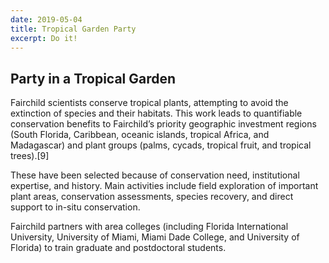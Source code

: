 ```yaml
---
date: 2019-05-04
title: Tropical Garden Party
excerpt: Do it!
---
```


## Party in a Tropical Garden

Fairchild scientists conserve tropical plants, attempting to avoid the extinction of species and their habitats. This work leads to quantifiable conservation benefits to Fairchild’s priority geographic investment regions (South Florida, Caribbean, oceanic islands, tropical Africa, and Madagascar) and plant groups (palms, cycads, tropical fruit, and tropical trees).[9]

These have been selected because of conservation need, institutional expertise, and history. Main activities include field exploration of important plant areas, conservation assessments, species recovery, and direct support to in-situ conservation.

Fairchild partners with area colleges (including Florida International University, University of Miami, Miami Dade College, and University of Florida) to train graduate and postdoctoral students.

